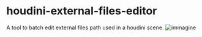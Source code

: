 # houdini-external-files-editor
A tool to batch edit external files path used in a houdini scene.
![immagine](https://user-images.githubusercontent.com/122491556/212560036-2d9fd0d4-7ed6-427b-a79a-01f1707f7983.png)
